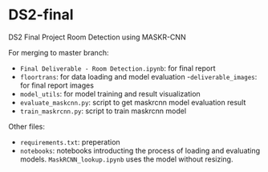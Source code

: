 # DS2-final
DS2 Final Project Room Detection using MASKR-CNN

For merging to master branch: 
- `Final Deliverable - Room Detection.ipynb`: for final report
- `floortrans`: for data loading and model evaluation
-`deliverable_images`: for final report images
- `model_utils`: for model training and result visualization
- `evaluate_maskcnn.py`: script to get maskrcnn model evaluation result
- `train_maskrcnn.py`: script to train maskrcnn model

Other files:
- `requirements.txt`: preperation
- `notebooks`: notebooks introducting the process of loading and evaluating models. `MaskRCNN_lookup.ipynb` uses the model without resizing.




